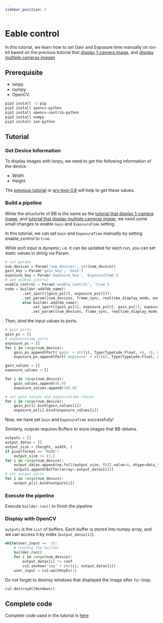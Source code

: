 ```yaml
---
sidebar_position: 5
---
```


# Eable control

In this tutorial, we learn how to set Gain and Exposure time manually on ion-kit based on the previous tutorial that [display 1-camera image](display-image), and 
[display multiple cameras images](display-image-2came)

## Prerequisite

* ionpy 
* numpy
* OpenCV

```bash
pip3 install -U pip
pip3 install opencv-python
pip3 install opencv-contrib-python
pip3 install numpy
pip3 install ion-python
```

## Tutorial

### Get Device Information

To display images with ionpy, we need to get the following information of the device.

* Width
* Height

The [previous tutorial](obtain-device-info.md) or [arv-tool-0.8](../../external/aravis/arv-tools.md) will help to get these values.

### Build a pipeline

While the structurte of BB is the same as the [tutorial that display 1-camera image](display-image), and 
[tutorial that display multiple cameras image](display-image-2came), we need some small changes to enable `Gain` and `ExposureTime` setting.

In this tutorial, we can set `Gain` and `ExposureTime`  manually by setting enable_control to `true`.

While port input is dynamic; i.e. it can be updated for each run, you can set static values in string via Param.

```python
# set params
num_devices = Param('num_devices', str(num_device))
gain_key = Param('gain_key', 'Gain')
exposure_key = Param('exposure_key', 'ExposureTime')
# add enable_control
enable_control = Param('enable_control', 'true')
node = builder.add(bb_name)\
        .set_iport([gain_ps[0], exposure_ps[0]])\
        .set_param([num_devices, frame_sync, realtime_diaplay_mode, enable_control, gain_key, exposure_key]) if num_device == 1 \
        else builder.add(bb_name)\
            .set_iport([gain_ps[0], exposure_ps[0], gain_ps[1], exposure_ps[1]])\
            .set_param([num_devices, frame_sync, realtime_diaplay_mode, enable_control, gain_key, exposure_key])
```
Then, bind the input values to ports.
```python
# gain ports
gain_ps = []
# exposuretime ports
exposure_ps = []
for i in range(num_device):
    gain_ps.append(Port('gain' + str(i), Type(TypeCode.Float, 64, 1), 0))
    exposure_ps.append(Port('exposure' + str(i), Type(TypeCode.Float, 64, 1), 0))

gain_values = []
exposure_values = []

for i in range(num_device):
    gain_values.append(40.0)
    exposure_values.append(100.0)

# set gain values and exposuretime vlaues
for i in range(num_device):
    gain_ps[i].bind(gain_values[i])
    exposure_ps[i].bind(exposure_values[i])
```
Now, we have set `Gain` and `ExposureTime` successfully!

Similarly, outputs requires Buffers to store images that BB obtains. 

```python
outputs = []
output_datas = []
output_size = (height, width, )
if pixelformat == "RGB8":
    output_size += (3,)
for i in range(num_device):
    output_datas.append(np.full(output_size, fill_value=0, dtype=data_type))
    outputs.append(Buffer(array= output_datas[i]))
# set output ports
for i in range(num_device):
    output_p[i].bind(outputs[i])
```

### Execute the pipeline

Execute `builder.run()` to finish the pipeline

### Display with OpenCV

`outputs` is the `List` of buffers. Each buffer is stored into numpy array, and we can access it by index (`output_datas[i]`).
```python
while(user_input == -1):
    # running the builder
    builder.run()
    for i in range(num_device):
        output_datas[i] *= coef
        cv2.imshow("img" + str(i), output_datas[i])
    user_input = cv2.waitKeyEx(1)
```
Do not forget to destroy windows that displayed the image after `for` loop.

```python
cv2.destroyAllWindows()
```
## Complete code

Complete code used in the tutorial is [here](https://github.com/Sensing-Dev/tutorials/blob/main/python/python/tutorial2_control_camera.py)
